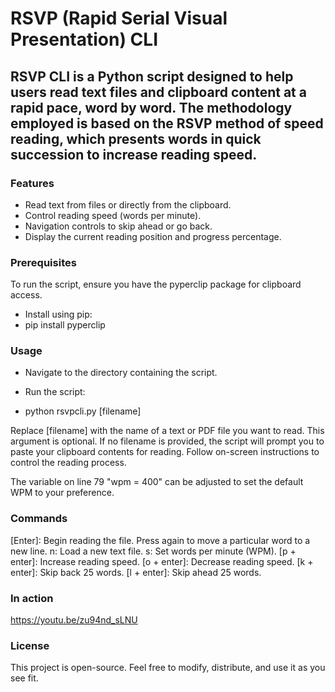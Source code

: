 # RSVP (Rapid Serial Visual Presentation) CLI

## RSVP CLI is a Python script designed to help users read text files and clipboard content at a rapid pace, word by word. The methodology employed is based on the RSVP method of speed reading, which presents words in quick succession to increase reading speed.

### Features

* Read text from files or directly from the clipboard.
* Control reading speed (words per minute).
* Navigation controls to skip ahead or go back.
* Display the current reading position and progress percentage.

### Prerequisites
To run the script, ensure you have the pyperclip package for clipboard access. 

* Install using pip:
* pip install pyperclip

### Usage

* Navigate to the directory containing the script.
* Run the script:

* python rsvpcli.py [filename]

Replace [filename] with the name of a text or PDF file you want to read. This argument is optional.
If no filename is provided, the script will prompt you to paste your clipboard contents for reading.
Follow on-screen instructions to control the reading process.


The variable on line 79 "wpm = 400" can be adjusted to set the default WPM to your preference.


### Commands

[Enter]: Begin reading the file. Press again to move a particular word to a new line.
n: Load a new text file.
s: Set words per minute (WPM).
[p + enter]: Increase reading speed.
[o + enter]: Decrease reading speed.
[k + enter]: Skip back 25 words.
[l + enter]: Skip ahead 25 words.

### In action
https://youtu.be/zu94nd_sLNU

### License
This project is open-source. Feel free to modify, distribute, and use it as you see fit.
